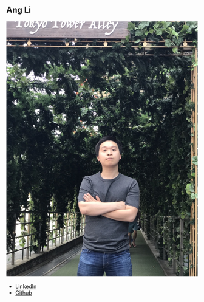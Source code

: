 Ang Li
------------

![](photos/ang-li.jpg)

* [LinkedIn](https://www.linkedin.com/in/ang-li20/)
* [Github](https://github.com/leonmz)

